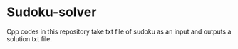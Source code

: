# Sudoku-solver
Cpp codes in this repository take txt file of sudoku as an input and outputs a solution txt file.
